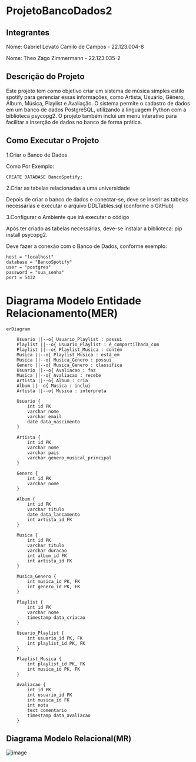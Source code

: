 # ProjetoBancoDados2

## Integrantes

Nome: Gabriel Lovato Camilo de Campos - 22.123.004-8

Nome: Theo Zago Zimmermann - 22.123.035-2

## Descrição do Projeto

Este projeto tem como objetivo criar um sistema de música simples estilo spotify para gerenciar essas informações, como Artista, Usuário, Gênero, Álbum, Música, Playlist e Avaliação. O sistema permite o cadastro de dados em um banco de dados PostgreSQL, utilizando a linguagem Python com a biblioteca psycopg2. O projeto também inclui um menu interativo para facilitar a inserção de dados no banco de forma prática.

## Como Executar o Projeto

1.Criar o Banco de Dados

  Como Por Exemplo:
  
    CREATE DATABASE BancoSpotify;

  
2.Criar as tabelas relacionadas a uma universidade

  Depois de criar o banco de dados e conectar-se, deve se inserir as tabelas necessárias e executar o arquivo DDLTables.sql (conforme o GitHub)

3.Configurar o Ambiente que irá executar o código

  Após ter criado as tabelas necessárias, deve-se instalar a biblioteca: pip install psycopg2.

  Deve fazer a conexão com o Banco de Dados, conforme exemplo:

    host = "localhost"
    database = "BancoSpotify"
    user = "postgres"
    password = "sua_senha"
    port = 5432


# Diagrama Modelo Entidade Relacionamento(MER)

```mermaid
erDiagram

    Usuario ||--o{ Usuario_Playlist : possui
    Playlist ||--o{ Usuario_Playlist : é_compartilhada_com
    Playlist ||--o{ Playlist_Musica : contém
    Musica ||--o{ Playlist_Musica : está_em
    Musica ||--o{ Musica_Genero : possui
    Genero ||--o{ Musica_Genero : classifica
    Usuario ||--o{ Avaliacao : faz
    Musica ||--o{ Avaliacao : recebe
    Artista ||--o{ Album : cria
    Album ||--o{ Musica : inclui
    Artista ||--o{ Musica : interpreta

    Usuario {
        int id PK
        varchar nome
        varchar email
        date data_nascimento
    }

    Artista {
        int id PK
        varchar nome
        varchar pais
        varchar genero_musical_principal
    }

    Genero {
        int id PK
        varchar nome
    }

    Album {
        int id PK
        varchar titulo
        date data_lancamento
        int artista_id FK
    }

    Musica {
        int id PK
        varchar titulo
        varchar duracao
        int album_id FK
        int artista_id FK
    }

    Musica_Genero {
        int musica_id PK, FK
        int genero_id PK, FK
    }

    Playlist {
        int id PK
        varchar nome
        timestamp data_criacao
    }

    Usuario_Playlist {
        int usuario_id PK, FK
        int playlist_id PK, FK
    }

    Playlist_Musica {
        int playlist_id PK, FK
        int musica_id PK, FK
    }

    Avaliacao {
        int id PK
        int usuario_id FK
        int musica_id FK
        int nota
        text comentario
        timestamp data_avaliacao
    }

```

## Diagrama Modelo Relacional(MR)
![image](https://github.com/user-attachments/assets/94cf888e-8674-43df-a88e-85fec9bbe7bd)

